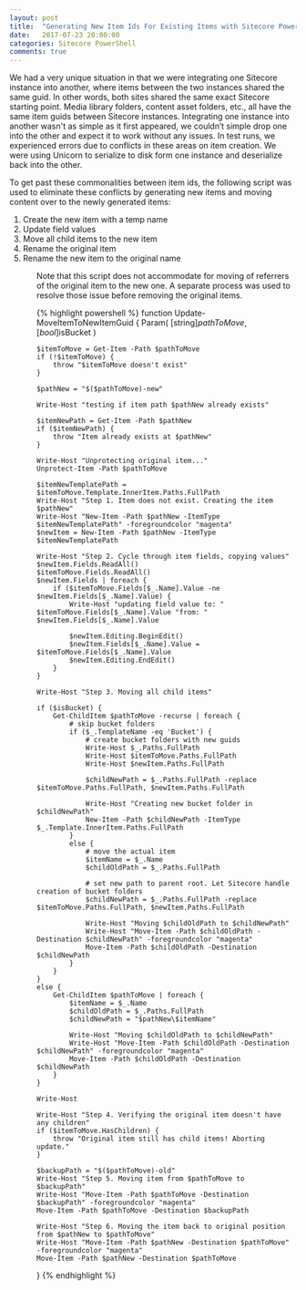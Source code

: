 ```yaml
---
layout: post
title:  "Generating New Item Ids For Existing Items with Sitecore Powershell Extensions"
date:   2017-07-23 20:00:00
categories: Sitecore PowerShell
comments: true
---
```


We had a very unique situation in that we were integrating one Sitecore instance into another, where items between the two instances shared the same guid. In other words, both sites shared the same exact Sitecore starting point. Media library folders, content asset folders, etc., all have the same item guids between Sitecore instances. Integrating one instance into another wasn't as simple as it first appeared, we couldn’t simple drop one into the other and expect it to work without any issues. In test runs, we experienced errors due to conflicts in these areas on item creation. We were using Unicorn to serialize to disk form one instance and deserialize back into the other.

To get past these commonalities between item ids, the following script was used to eliminate these conflicts by generating new items and moving content over to the newly generated items:

<ol>
	<li>Create the new item with a temp name</li>
	<li>Update field values</li>
	<li>Move all child items to the new item</li>
	<li>Rename the original item</li>
	<li>Rename the new item to the original name</li>
<ol>

Note that this script does not accommodate for moving of referrers of the original item to the new one. A separate process was used to resolve those issue before removing the original items.

{% highlight powershell %}
function Update-MoveItemToNewItemGuid {
    Param(
        [string]$pathToMove,
        [bool]$isBucket
        )
    
    $itemToMove = Get-Item -Path $pathToMove
    if (!$itemToMove) {
        throw "$itemToMove doesn't exist"
    }
    
    $pathNew = "$($pathToMove)-new"
    
    Write-Host "testing if item path $pathNew already exists"
    
    $itemNewPath = Get-Item -Path $pathNew
    if ($itemNewPath) {
        throw "Item already exists at $pathNew"
    }
    
    Write-Host "Unprotecting original item..."
    Unprotect-Item -Path $pathToMove
    
    $itemNewTemplatePath = $itemToMove.Template.InnerItem.Paths.FullPath
    Write-Host "Step 1. Item does not exist. Creating the item $pathNew"
    Write-Host "New-Item -Path $pathNew -ItemType $itemNewTemplatePath" -foregroundcolor "magenta"
    $newItem = New-Item -Path $pathNew -ItemType $itemNewTemplatePath
    
    Write-Host "Step 2. Cycle through item fields, copying values"
    $newItem.Fields.ReadAll()
    $itemToMove.Fields.ReadAll()
    $newItem.Fields | foreach {
        if ($itemToMove.Fields[$_.Name].Value -ne $newItem.Fields[$_.Name].Value) {
            Write-Host "updating field value to: " $itemToMove.Fields[$_.Name].Value "from: " $newItem.Fields[$_.Name].Value
                
            $newItem.Editing.BeginEdit()
            $newItem.Fields[$_.Name].Value = $itemToMove.Fields[$_.Name].Value
            $newItem.Editing.EndEdit()
        }
    }
    
    Write-Host "Step 3. Moving all child items"
        
    if ($isBucket) {
        Get-ChildItem $pathToMove -recurse | foreach {
            # skip bucket folders
            if ($_.TemplateName -eq 'Bucket') {
                # create bucket folders with new guids
                Write-Host $_.Paths.FullPath
                Write-Host $itemToMove.Paths.FullPath
                Write-Host $newItem.Paths.FullPath
                    
                $childNewPath = $_.Paths.FullPath -replace $itemToMove.Paths.FullPath, $newItem.Paths.FullPath
                    
                Write-Host "Creating new bucket folder in $childNewPath"
                New-Item -Path $childNewPath -ItemType $_.Template.InnerItem.Paths.FullPath
            }
            else {
                # move the actual item
                $itemName = $_.Name
                $childOldPath = $_.Paths.FullPath
                    
                # set new path to parent root. Let Sitecore handle creation of bucket folders
                $childNewPath = $_.Paths.FullPath -replace $itemToMove.Paths.FullPath, $newItem.Paths.FullPath
        
                Write-Host "Moving $childOldPath to $childNewPath"
                Write-Host "Move-Item -Path $childOldPath -Destination $childNewPath" -foregroundcolor "magenta"
                Move-Item -Path $childOldPath -Destination $childNewPath
            }
        }
    }
    else {
        Get-ChildItem $pathToMove | foreach {
            $itemName = $_.Name
            $childOldPath = $_.Paths.FullPath
            $childNewPath = "$pathNew\$itemName"
    
            Write-Host "Moving $childOldPath to $childNewPath"
            Write-Host "Move-Item -Path $childOldPath -Destination $childNewPath" -foregroundcolor "magenta"
            Move-Item -Path $childOldPath -Destination $childNewPath
        }
    }
            
    Write-Host
        
    Write-Host "Step 4. Verifying the original item doesn't have any children"
    if ($itemToMove.HasChildren) {
        throw "Original item still has child items! Aborting update."
    }
        
    $backupPath = "$($pathToMove)-old"
    Write-Host "Step 5. Moving item from $pathToMove to $backupPath"
    Write-Host "Move-Item -Path $pathToMove -Destination $backupPath" -foregroundcolor "magenta"
    Move-Item -Path $pathToMove -Destination $backupPath
    
    Write-Host "Step 6. Moving the item back to original position from $pathNew to $pathToMove"
    Write-Host "Move-Item -Path $pathNew -Destination $pathToMove" -foregroundcolor "magenta"
    Move-Item -Path $pathNew -Destination $pathToMove
}
{% endhighlight %}